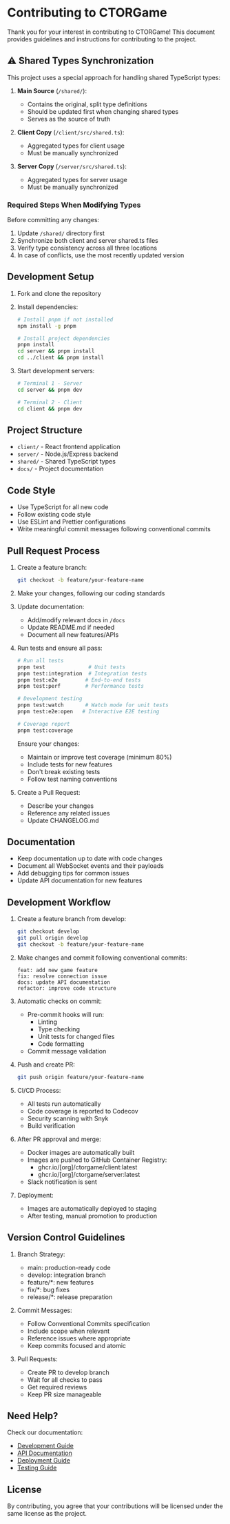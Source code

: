 # Contributing to CTORGame

Thank you for your interest in contributing to CTORGame! This document provides guidelines and instructions for contributing to the project.

## ⚠️ Shared Types Synchronization

This project uses a special approach for handling shared TypeScript types:

1. **Main Source** (`/shared/`):
   - Contains the original, split type definitions
   - Should be updated first when changing shared types
   - Serves as the source of truth

2. **Client Copy** (`/client/src/shared.ts`):
   - Aggregated types for client usage
   - Must be manually synchronized

3. **Server Copy** (`/server/src/shared.ts`):
   - Aggregated types for server usage
   - Must be manually synchronized

### Required Steps When Modifying Types

Before committing any changes:
1. Update `/shared/` directory first
2. Synchronize both client and server shared.ts files
3. Verify type consistency across all three locations
4. In case of conflicts, use the most recently updated version

## Development Setup

1. Fork and clone the repository
2. Install dependencies:
   ```bash
   # Install pnpm if not installed
   npm install -g pnpm

   # Install project dependencies
   pnpm install
   cd server && pnpm install
   cd ../client && pnpm install
   ```

3. Start development servers:
   ```bash
   # Terminal 1 - Server
   cd server && pnpm dev

   # Terminal 2 - Client
   cd client && pnpm dev
   ```

## Project Structure

- `client/` - React frontend application
- `server/` - Node.js/Express backend
- `shared/` - Shared TypeScript types
- `docs/` - Project documentation

## Code Style

- Use TypeScript for all new code
- Follow existing code style
- Use ESLint and Prettier configurations
- Write meaningful commit messages following conventional commits

## Pull Request Process

1. Create a feature branch:
   ```bash
   git checkout -b feature/your-feature-name
   ```

2. Make your changes, following our coding standards

3. Update documentation:
   - Add/modify relevant docs in `/docs`
   - Update README.md if needed
   - Document all new features/APIs

4. Run tests and ensure all pass:
   ```bash
   # Run all tests
   pnpm test              # Unit tests
   pnpm test:integration  # Integration tests
   pnpm test:e2e         # End-to-end tests
   pnpm test:perf        # Performance tests

   # Development testing
   pnpm test:watch       # Watch mode for unit tests
   pnpm test:e2e:open   # Interactive E2E testing

   # Coverage report
   pnpm test:coverage
   ```

   Ensure your changes:
   - Maintain or improve test coverage (minimum 80%)
   - Include tests for new features
   - Don't break existing tests
   - Follow test naming conventions

5. Create a Pull Request:
   - Describe your changes
   - Reference any related issues
   - Update CHANGELOG.md

## Documentation

- Keep documentation up to date with code changes
- Document all WebSocket events and their payloads
- Add debugging tips for common issues
- Update API documentation for new features

## Development Workflow

1. Create a feature branch from develop:
   ```bash
   git checkout develop
   git pull origin develop
   git checkout -b feature/your-feature-name
   ```

2. Make changes and commit following conventional commits:
   ```
   feat: add new game feature
   fix: resolve connection issue
   docs: update API documentation
   refactor: improve code structure
   ```

3. Automatic checks on commit:
   - Pre-commit hooks will run:
     - Linting
     - Type checking
     - Unit tests for changed files
     - Code formatting
   - Commit message validation

4. Push and create PR:
   ```bash
   git push origin feature/your-feature-name
   ```

5. CI/CD Process:
   - All tests run automatically
   - Code coverage is reported to Codecov
   - Security scanning with Snyk
   - Build verification

6. After PR approval and merge:
   - Docker images are automatically built
   - Images are pushed to GitHub Container Registry:
     - ghcr.io/[org]/ctorgame/client:latest
     - ghcr.io/[org]/ctorgame/server:latest
   - Slack notification is sent

7. Deployment:
   - Images are automatically deployed to staging
   - After testing, manual promotion to production

## Version Control Guidelines

1. Branch Strategy:
   - main: production-ready code
   - develop: integration branch
   - feature/*: new features
   - fix/*: bug fixes
   - release/*: release preparation

2. Commit Messages:
   - Follow Conventional Commits specification
   - Include scope when relevant
   - Reference issues where appropriate
   - Keep commits focused and atomic

3. Pull Requests:
   - Create PR to develop branch
   - Wait for all checks to pass
   - Get required reviews
   - Keep PR size manageable

## Need Help?

Check our documentation:
- [Development Guide](./docs/development.md)
- [API Documentation](./docs/api.md)
- [Deployment Guide](./docs/deployment.md)
- [Testing Guide](./docs/testing.md)

## License

By contributing, you agree that your contributions will be licensed under the same license as the project.